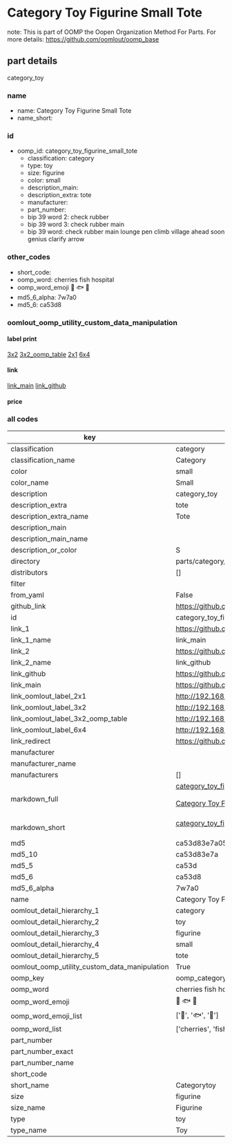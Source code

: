 # Category Toy Figurine Small Tote  

note: This is part of OOMP the Oopen Organization Method For Parts. For more details: https://github.com/oomlout/oomp_base

##  part details
  



category_toy



### name
* name: Category Toy Figurine Small Tote
* name_short: 
### id
* oomp_id: category_toy_figurine_small_tote
  * classification: category
  * type: toy
  * size: figurine
  * color: small
  * description_main: 
  * description_extra: tote
  * manufacturer: 
  * part_number: 
  * bip 39 word 2: check rubber
  * bip 39 word 3: check rubber main
  * bip 39 word: check rubber main lounge pen climb village ahead soon genius clarify arrow

### other_codes
* short_code: 
* oomp_word: cherries fish hospital
* oomp_word_emoji :cherries: :fish: :hospital:
* md5_6_alpha: 7w7a0
* md5_6: ca53d8






### oomlout_oomp_utility_custom_data_manipulation
#### label print
[3x2](http://192.168.1.245:1112/?label=oomp%207w7a0)
[3x2_oomp_table](http://192.168.1.108:1112/?label=oomp%207w7a0)
[2x1](http://192.168.1.242:1112/?label=oomp%207w7a0)
[6x4](http://192.168.1.55:1112/?label=oomp%207w7a0)    

#### link

[link_main](https://github.com/oomlout/oomlout_oomp_version_1_messy/tree/main/parts/category_toy_figurine_small_tote) [link_github](https://github.com/oomlout/oomlout_oomp_version_1_messy/tree/main/parts/category_toy_figurine_small_tote)                             

#### price







### all codes 
| key | value |  
| --- | --- |  
| classification | category |  
| classification_name | Category |  
| color | small |  
| color_name | Small |  
| description | category_toy |  
| description_extra | tote |  
| description_extra_name | Tote |  
| description_main |  |  
| description_main_name |  |  
| description_or_color | S  |  
| directory | parts/category_toy_figurine_small_tote |  
| distributors | [] |  
| filter |  |  
| from_yaml | False |  
| github_link | https://github.com/oomlout/oomlout_oomp_part_src/tree/main/parts/category_toy_figurine_small_tote |  
| id | category_toy_figurine_small_tote |  
| link_1 | https://github.com/oomlout/oomlout_oomp_version_1_messy/tree/main/parts/category_toy_figurine_small_tote |  
| link_1_name | link_main |  
| link_2 | https://github.com/oomlout/oomlout_oomp_version_1_messy/tree/main/parts/category_toy_figurine_small_tote |  
| link_2_name | link_github |  
| link_github | https://github.com/oomlout/oomlout_oomp_version_1_messy/tree/main/parts/category_toy_figurine_small_tote |  
| link_main | https://github.com/oomlout/oomlout_oomp_version_1_messy/tree/main/parts/category_toy_figurine_small_tote |  
| link_oomlout_label_2x1 | http://192.168.1.242:1112/?label=oomp%207w7a0 |  
| link_oomlout_label_3x2 | http://192.168.1.245:1112/?label=oomp%207w7a0 |  
| link_oomlout_label_3x2_oomp_table | http://192.168.1.108:1112/?label=oomp%207w7a0 |  
| link_oomlout_label_6x4 | http://192.168.1.55:1112/?label=oomp%207w7a0 |  
| link_redirect | https://github.com/oomlout/oomlout_oomp_version_1_messy/tree/main/parts/category_toy_figurine_small_tote |  
| manufacturer |  |  
| manufacturer_name |  |  
| manufacturers | [] |  
| markdown_full | [category_toy_figurine_small_tote](none)<br>[](none)<br>[Category Toy Figurine Small Tote](none)<br><br> |  
| markdown_short | [category_toy_figurine_small_tote](none)<br><br> |  
| md5 | ca53d83e7a053e80ac5138450caf3138 |  
| md5_10 | ca53d83e7a |  
| md5_5 | ca53d |  
| md5_6 | ca53d8 |  
| md5_6_alpha | 7w7a0 |  
| name | Category Toy Figurine Small Tote |  
| oomlout_detail_hierarchy_1 | category |  
| oomlout_detail_hierarchy_2 | toy |  
| oomlout_detail_hierarchy_3 | figurine |  
| oomlout_detail_hierarchy_4 | small |  
| oomlout_detail_hierarchy_5 | tote |  
| oomlout_oomp_utility_custom_data_manipulation | True |  
| oomp_key | oomp_category_toy_figurine_small_tote |  
| oomp_word | cherries fish hospital |  
| oomp_word_emoji | :cherries: :fish: :hospital: |  
| oomp_word_emoji_list | [':cherries:', ':fish:', ':hospital:'] |  
| oomp_word_list | ['cherries', 'fish', 'hospital'] |  
| part_number |  |  
| part_number_exact |  |  
| part_number_name |  |  
| short_code |  |  
| short_name | Categorytoy |  
| size | figurine |  
| size_name | Figurine |  
| type | toy |  
| type_name | Toy |  
